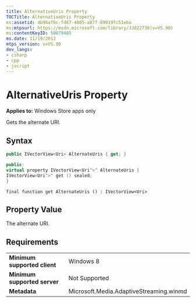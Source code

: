 ```yaml
---
title: AlternativeUris Property
TOCTitle: AlternativeUris Property
ms:assetid: 4b96af6c-fd67-4005-a87f-89919fc51eba
ms:mtpsurl: https://msdn.microsoft.com/library/JJ822730(v=VS.90)
ms:contentKeyID: 50079485
ms.date: 11/19/2012
mtps_version: v=VS.90
dev_langs:
- csharp
- cpp
- jscript
---
```


# AlternativeUris Property

**Applies to:** Windows Store apps only

Gets the alternate URI.

## Syntax

```csharp
public IVectorView<Uri> AlternateUris { get; }
```

```cpp
public:
virtual property IVectorView<Uri^>^ AlternateUris {
IVectorView<Uri^>^ get () sealed;
}
```

```jscript
final function get AlternateUris () : IVectorView<Uri>
```

## Property Value

The alternate URI.

## Requirements

|||
|--- |--- |
|**Minimum supported client**|Windows 8|
|**Minimum supported server**|Not Supported|
|**Metadata**|Microsoft.Media.AdaptiveStreaming.winmd|

